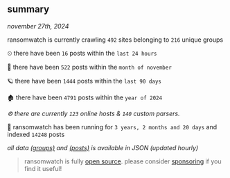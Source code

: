 
## summary
_november 27th, 2024_

ransomwatch is currently crawling `492` sites belonging to `216` unique groups

⏲ there have been `16` posts within the `last 24 hours`

🦈 there have been `522` posts within the `month of november`

🪐 there have been `1444` posts within the `last 90 days`

🏚 there have been `4791` posts within the `year of 2024`

_⚙️ there are currently `123` online hosts & `140` custom parsers._

🦕 ransomwatch has been running for `3 years, 2 months and 20 days` and indexed `14248` posts

_all data  [(groups)](http://ransomwhat.telemetry.ltd/groups) and [(posts)](http://ransomwhat.telemetry.ltd/posts) is available in JSON (updated hourly)_

> ransomwatch is fully [open source](https://github.com/joshhighet/ransomwatch#ransomwatch--). please consider [sponsoring](https://github.com/sponsors/joshhighet) if you find it useful!
